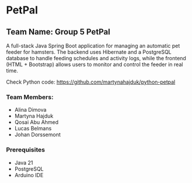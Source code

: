 # PetPal
## Team Name: Group 5 PetPal
A full-stack Java Spring Boot application for managing an automatic pet feeder for hamsters. The backend uses Hibernate and a PostgreSQL database to handle feeding schedules and activity logs, while the frontend (HTML + Bootstrap) allows users to monitor and control the feeder in real time.

Check Python code: https://github.com/martynahajduk/python-petpal

### Team Members:
- Alina Dimova
- Martyna Hajduk
- Qosai Abu Ahmed
- Lucas Belmans
- Johan Dorssemont

### Prerequisites
- Java 21
- PostgreSQL
- Arduino IDE




